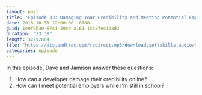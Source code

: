 ```yaml
---
layout: post
title: 'Episode 33: Damaging Your Credibility and Meeting Potential Employers In School'
date: 2016-10-31 12:00:00 -0700
guid: 1e9f9b30-67c1-49ce-a161-1c58fec198d2
duration: "33:38"
length: 32292864
file: "https://dts.podtrac.com/redirect.mp3/download.softskills.audio/sse-033.mp3"
categories: episode
---
```


In this episode, Dave and Jamison answer these questions:

1. How can a developer damage their credibility online?
2. How can I meet potential employers while I'm still in school?

